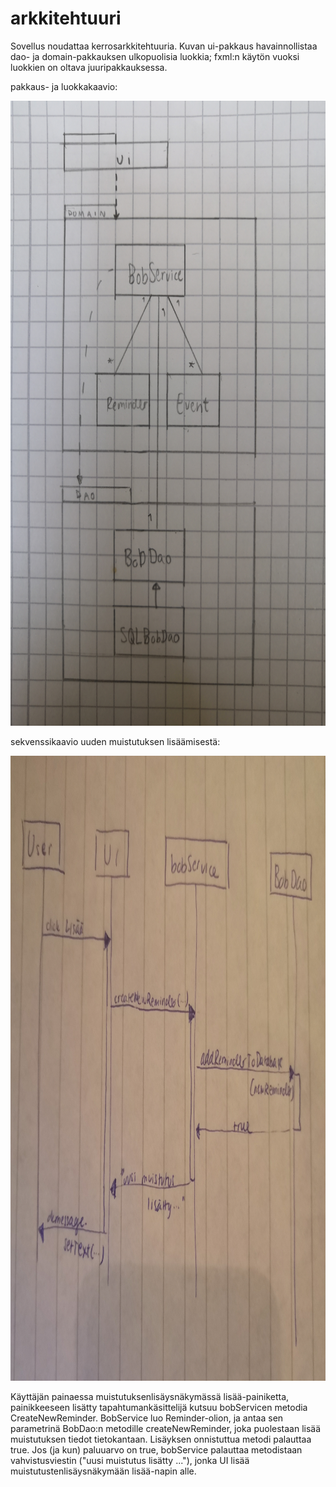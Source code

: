 # arkkitehtuuri

Sovellus noudattaa kerrosarkkitehtuuria. Kuvan ui-pakkaus havainnollistaa dao- ja domain-pakkauksen ulkopuolisia luokkia; fxml:n käytön vuoksi luokkien on oltava juuripakkauksessa.

pakkaus- ja luokkakaavio:

<img src="https://github.com/korolainenriikka/BobThePersonalAssistant-ohte2020/blob/master/dokumentaatio/kuvat/arkkitehtuuri.jpg" width="900" height="1000"/>

sekvenssikaavio uuden muistutuksen lisäämisestä:

<img src="https://github.com/korolainenriikka/BobThePersonalAssistant-ohte2020/blob/master/dokumentaatio/kuvat/remindersekvenssi.jpg" width="900" height="1000"/>


Käyttäjän painaessa muistutuksenlisäysnäkymässä lisää-painiketta, painikkeeseen lisätty tapahtumankäsittelijä kutsuu bobServicen metodia CreateNewReminder. BobService luo Reminder-olion, ja antaa sen parametrinä BobDao:n metodille createNewReminder, joka puolestaan lisää muistutuksen tiedot tietokantaan. Lisäyksen onnistuttua metodi palauttaa true. Jos (ja kun) paluuarvo on true, bobService palauttaa metodistaan vahvistusviestin ("uusi muistutus lisätty ..."), jonka UI lisää muistutustenlisäysnäkymään lisää-napin alle. 